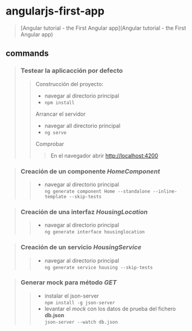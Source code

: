# angularjs-first-app

> [Angular tutorial - the First Angular app](Angular tutorial - the First Angular app)

## commands

>### Testear la aplicacción por defecto  
>> Construcción del proyecto:
>> - navegar al directorio principal
>> - `npm install`
>>
>> Arrancar el servidor
>> - navegar all directorio principal
>> - `ng serve`
>>
>> Comprobar
>>> En el navegador abrir [http://localhost:4200](http://localhost:4200) 

>### Creación de un componente *HomeComponent*  
>> - navegar al directorio principal  
>>   ``ng generate component Home --standalone --inline-template --skip-tests``

>### Creación de una interfaz *HousingLocation*
>> - navegar al directorio principal  
>>   ``ng generate interface housinglocation``

>### Creación de un servicio *HousingService*
>> - navegar al directorio principal  
>>   ``ng generate service housing --skip-tests``

>### Generar mock para método *GET*
>> - instalar el json-server  
>>   ``npm install -g json-server``
>> - levantar el *mock* con los datos de prueba del fichero **db.json**  
>>   ``json-server --watch db.json``
